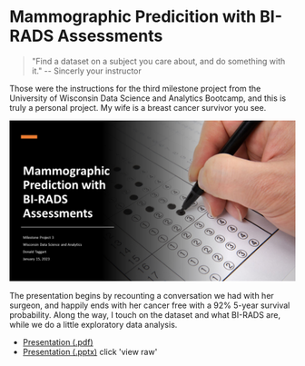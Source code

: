 # Mammographic Predicition with BI-RADS Assessments

> "Find a dataset on a subject you care about, and do something with it."  -- Sincerly your instructor

Those were the instructions for the third milestone project from the University of Wisconsin Data Science and Analytics Bootcamp, and this is truly a personal project.  My wife is a breast cancer survivor you see.  

![](/images/Milestone_Project_3_Cover_Slide.png)

The presentation begins by recounting a conversation we had with her surgeon, and happily ends with her cancer free with a 92% 5-year survival probability.  Along the way, I touch on the dataset and what BI-RADS are, while we do a little exploratory data analysis.  




* [Presentation (.pdf)](/Mammographic%20Prediction%20with%20BI-RADS%20Assessments/Milestone%20Project%203%20-%20Mammography%20Presentation.pdf)
* [Presentation (.pptx)](Mammographic%20Prediction%20with%20BI-RADS%20Assessments/Milestone%20Project%203%20-%20Mammography%20Presentation.pptx) click 'view raw'

